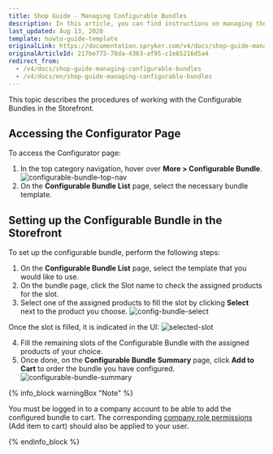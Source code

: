 ```yaml
---
title: Shop Guide - Managing Configurable Bundles
description: In this article, you can find instructions on managing the Configurable Bundle in the Spryker Storefront.
last_updated: Aug 13, 2020
template: howto-guide-template
originalLink: https://documentation.spryker.com/v4/docs/shop-guide-managing-configurable-bundles
originalArticleId: 217be775-78da-4363-af95-c1e65216d5a4
redirect_from:
  - /v4/docs/shop-guide-managing-configurable-bundles
  - /v4/docs/en/shop-guide-managing-configurable-bundles
---
```


This topic describes the procedures of working with the Configurable Bundles in the Storefront.

## Accessing the Configurator Page

To access the Configurator page:
1. In the top category navigation, hover over **More > Configurable Bundle**.
![configurable-bundle-top-nav](https://spryker.s3.eu-central-1.amazonaws.com/docs/User+Guides/Shop+User+Guides/Configurator/Managing+Configurable+Bundles/configurable-bundle-top-nav.png)
2. On the **Configurable Bundle List** page, select the necessary bundle template.

## Setting up the Configurable Bundle in the Storefront

To set up the configurable bundle, perform the following steps:
1. On the **Configurable Bundle List** page, select the template that you would like to use.
2. On the bundle page, click the Slot name to check the assigned products for the slot.
3. Select one of the assigned products to fill the slot by clicking **Select** next to the product you choose.
![config-bundle-select](https://spryker.s3.eu-central-1.amazonaws.com/docs/User+Guides/Shop+User+Guides/Configurator/Managing+Configurable+Bundles/config-bundle-select.png)

Once the slot is filled, it is indicated in the UI:
![selected-slot](https://spryker.s3.eu-central-1.amazonaws.com/docs/User+Guides/Shop+User+Guides/Configurator/Managing+Configurable+Bundles/selected-slot.png)

4. Fill the remaining slots of the Configurable Bundle with the assigned products of your choice.
5. Once done, on the **Configurable Bundle Summary** page, click **Add to Cart** to order the bundle you have configured.
![configurable-bundle-summary](https://spryker.s3.eu-central-1.amazonaws.com/docs/User+Guides/Shop+User+Guides/Configurator/Managing+Configurable+Bundles/configurable-bundle-summary.png)

{% info_block warningBox "Note" %}

You must be logged in to a company account to be able to add the configured bundle to cart. The corresponding [company role permissions](/docs/scos/user/shop-user-guides/shop-guide-managing-company-roles.html) (Add item to cart) should also be applied to your user.

{% endinfo_block %}
